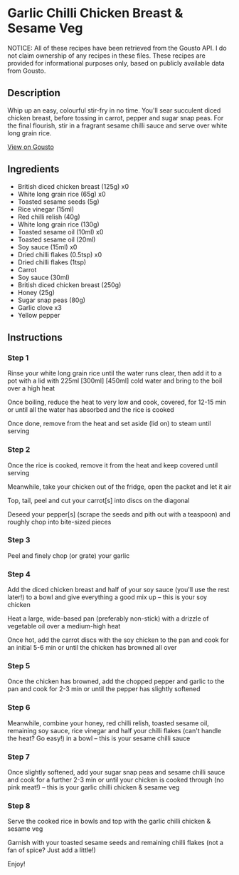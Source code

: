 # Garlic Chilli Chicken Breast & Sesame Veg

NOTICE: All of these recipes have been retrieved from the Gousto API. I do not claim ownership of any recipes in these files. These recipes are provided for informational purposes only, based on publicly available data from Gousto.

## Description

Whip up an easy, colourful stir-fry in no time. You'll sear succulent diced chicken breast, before tossing in carrot, pepper and sugar snap peas. For the final flourish, stir in a fragrant sesame chilli sauce and serve over white long grain rice.

[View on Gousto](https://www.gousto.co.uk/recipes/cookbook/garlic-chilli-chicken-breast-sesame-veg)

## Ingredients

- British diced chicken breast (125g) x0
- White long grain rice (65g) x0
- Toasted sesame seeds (5g)
- Rice vinegar (15ml)
- Red chilli relish (40g)
- White long grain rice (130g)
- Toasted sesame oil (10ml) x0
- Toasted sesame oil (20ml)
- Soy sauce (15ml) x0
- Dried chilli flakes (0.5tsp) x0
- Dried chilli flakes (1tsp)
- Carrot
- Soy sauce (30ml)
- British diced chicken breast (250g)
- Honey (25g)
- Sugar snap peas (80g)
- Garlic clove x3
- Yellow pepper

## Instructions


### Step 1

Rinse your white long grain rice until the water runs clear, then add it to a pot with a lid with 225ml <span class="text-purple">[300ml]</span> <span class="text-danger">[450ml] </span>cold water and bring to the boil over a high heat

Once boiling, reduce the heat to very low and cook, covered, for 12-15 min or until all the water has absorbed and the rice is cooked

Once done, remove from the heat and set aside (lid on) to steam until serving


### Step 2

Once the rice is cooked, remove it from the heat and keep covered until serving

Meanwhile, take your chicken out of the fridge, open the packet and let it air

Top, tail, peel and cut your carrot[s] into discs on the diagonal

Deseed your pepper[s]<span class="text-danger"> </span>(scrape the seeds and pith out with a teaspoon) and roughly chop into bite-sized pieces


### Step 3

Peel and finely chop (or grate) your garlic


### Step 4

Add the diced chicken breast and half of your soy sauce (you'll use the rest later!) to a bowl and give everything a good mix up – this is your soy chicken

Heat a large, wide-based pan (preferably non-stick) with a drizzle of vegetable oil over a medium-high heat

Once hot, add the carrot discs with the soy chicken to the pan and cook for an initial 5-6 min or until the chicken has browned all over


### Step 5

Once the chicken has browned, add the chopped pepper and garlic to the pan and cook for 2-3 min or until the pepper has slightly softened


### Step 6

Meanwhile, combine your honey, red chilli relish, toasted sesame oil, remaining soy sauce, rice vinegar and half your chilli flakes (can't handle the heat? Go easy!) in a bowl – this is your sesame chilli sauce


### Step 7

Once slightly softened, add your sugar snap peas and sesame chilli sauce and cook for a further 2-3 min or until your chicken is cooked through (no pink meat!) – this is your garlic chilli chicken & sesame veg

### Step 8

Serve the cooked rice in bowls and top with the garlic chilli chicken & sesame veg

Garnish with your toasted sesame seeds and remaining chilli flakes (not a fan of spice? Just add a little!)

Enjoy!

